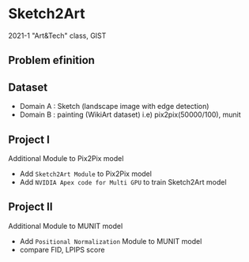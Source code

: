 # Sketch2Art
2021-1 "Art&Tech" class, GIST

## Problem efinition

## Dataset
- Domain A : Sketch (landscape image with edge detection)
- Domain B : painting (WikiArt dataset)
i.e) pix2pix(50000/100), munit

## Project I
Additional Module to Pix2Pix model
- Add `Sketch2Art Module` to Pix2Pix model
- Add `NVIDIA Apex code for Multi GPU` to train Sketch2Art model

## Project II
Additional Module to MUNIT model
- Add `Positional Normalization` Module to MUNIT model
- compare FID, LPIPS score

